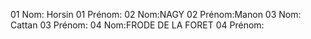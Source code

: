 01 Nom: Horsin
01 Prénom:
02 Nom:NAGY
02 Prénom:Manon
03 Nom: Cattan
03 Prénom:
04 Nom:FRODE DE LA FORET
04 Prénom:

